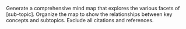 Generate a comprehensive mind map that explores the various facets of [sub-topic]. Organize the map to show the relationships between key concepts and subtopics. Exclude all citations and references.